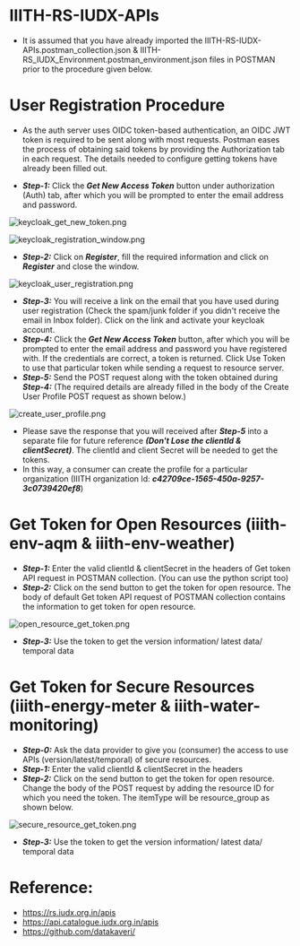 # IIITH-RS-IUDX-APIs
* It is assumed that you have already imported the IIITH-RS-IUDX-APIs.postman_collection.json & IIITH-RS_IUDX_Environment.postman_environment.json files in POSTMAN prior to the procedure given below.

# User Registration Procedure
* As the auth server uses OIDC token-based authentication, an OIDC JWT token is required to be sent along with most requests. Postman eases the process of obtaining said tokens by providing the Authorization tab in each request. The details needed to configure getting tokens have already been filled out. 

* ***Step-1:*** Click the ***Get New Access Token*** button under authorization (Auth) tab, after which you will be prompted to enter the email address and password.

![keycloak_get_new_token.png](https://github.com/smartcityresearch/IIITH-RS-APIs/blob/main/IUDX-APIs/images/keycloak_get_new_token.png)

![keycloak_registration_window.png](https://github.com/smartcityresearch/IIITH-RS-APIs/blob/main/IUDX-APIs/images/keycloak_registration_window.png)
* ***Step-2:*** Click on ***Register***,  fill the required information and click on ***Register*** and close the window.

![keycloak_user_registration.png](https://github.com/smartcityresearch/IIITH-RS-APIs/blob/main/IUDX-APIs/images/keycloak_user_registration.png)
* ***Step-3:*** You will receive a link on the email that you have used during user registration (Check the spam/junk folder if you didn't receive the email in Inbox folder). Click on the link and activate your keycloak account.
* ***Step-4:*** Click the ***Get New Access Token*** button, after which you will be prompted to enter the email address and password you have registered with. If the credentials are correct, a token is returned. Click Use Token to use that particular token while sending a request to resource server.
* ***Step-5:*** Send the POST request along with the token obtained during ***Step-4:***  (The required details are already filled in the body of the Create User Profile POST request as shown below.)

![create_user_profile.png](https://github.com/smartcityresearch/IIITH-RS-APIs/blob/main/IUDX-APIs/images/create_user_profile.png)
* Please save the response that you will received after ***Step-5*** into a separate file for future reference ***(Don't Lose the clientId & clientSecret)***. The clientId and client Secret will be needed to get the tokens. 
* In this way, a consumer can create the profile for a particular organization (IIITH organization Id: ***c42709ce-1565-450a-9257-3c0739420ef8***)

# Get Token for Open Resources (iiith-env-aqm & iiith-env-weather)
* ***Step-1:*** Enter the valid clientId & clientSecret in the headers of Get token API request in POSTMAN collection. (You can use the python script too)
* ***Step-2:*** Click on the send button to get the token for open resource. The body of default Get token API request of POSTMAN collection contains the information to get token for open resource.

![open_resource_get_token.png](https://github.com/smartcityresearch/IIITH-RS-APIs/blob/main/IUDX-APIs/images/open_resource_get_token.png)
* ***Step-3:*** Use the token to get the version information/ latest data/ temporal data

# Get Token for Secure Resources (iiith-energy-meter & iiith-water-monitoring)
* ***Step-0:*** Ask the data provider to give you (consumer) the access to use APIs (version/latest/temporal) of secure resources.
* ***Step-1:*** Enter the valid clientId & clientSecret in the headers
* ***Step-2:*** Click on the send button to get the token for open resource. Change the body of the POST request by adding the resource ID for which you need the token. The itemType will be resource_group as shown below.

![secure_resource_get_token.png](https://github.com/smartcityresearch/IIITH-RS-APIs/blob/main/IUDX-APIs/images/secure_resource_get_token.png)
* ***Step-3:*** Use the token to get the version information/ latest data/ temporal data

# Reference:
* https://rs.iudx.org.in/apis
* https://api.catalogue.iudx.org.in/apis
* https://github.com/datakaveri/

